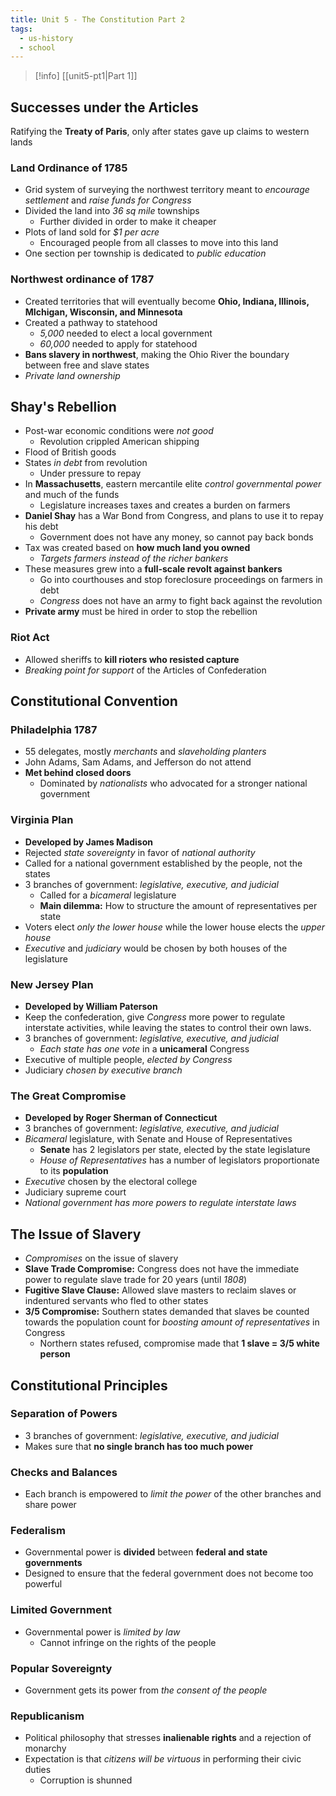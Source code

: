 ```yaml
---
title: Unit 5 - The Constitution Part 2
tags:
  - us-history
  - school
---
```

>[!info] [[unit5-pt1|Part 1]]
## Successes under the Articles

Ratifying the **Treaty of Paris**, only after states gave up claims to western lands

### Land Ordinance of 1785

- Grid system of surveying the northwest territory meant to *encourage settlement* and *raise funds for Congress*
- Divided the land into *36 sq mile* townships
	- Further divided in order to make it cheaper
- Plots of land sold for *$1 per acre*
	- Encouraged people from all classes to move into this land
- One section per township is dedicated to *public education*

### Northwest ordinance of 1787

- Created territories that will eventually become **Ohio, Indiana, Illinois, MIchigan, Wisconsin, and Minnesota**
- Created a pathway to statehood
	- *5,000* needed to elect a local government
	- *60,000* needed to apply for statehood
- **Bans slavery in northwest**, making the Ohio River the boundary between free and slave states
- *Private land ownership*

## Shay's Rebellion

- Post-war economic conditions were *not good*
	- Revolution crippled American shipping
- Flood of British goods
- States *in debt* from revolution
	- Under pressure to repay 
- In **Massachusetts**, eastern mercantile elite *control governmental power* and much of the funds
	- Legislature increases taxes and creates a burden on farmers
- **Daniel Shay** has a War Bond from Congress, and plans to use it to repay his debt
	- Government does not have any money, so cannot pay back bonds
- Tax was created based on **how much land you owned**
	- *Targets farmers instead of the richer bankers*
- These measures grew into a **full-scale revolt against bankers**
	- Go into courthouses and stop foreclosure proceedings on farmers in debt
	- *Congress* does not have an army to fight back against the revolution
- **Private army** must be hired in order to stop the rebellion

### Riot Act

- Allowed sheriffs to **kill rioters who resisted capture**
- *Breaking point for support* of the Articles of Confederation

## Constitutional Convention

### Philadelphia 1787

- 55 delegates, mostly *merchants* and *slaveholding planters*
- John Adams, Sam Adams, and Jefferson do not attend
- **Met behind closed doors**
	- Dominated by *nationalists* who advocated for a stronger national government

### Virginia Plan

- **Developed by James Madison**
- Rejected *state sovereignty* in favor of *national authority*
- Called for a national government established by the people, not the states
- 3 branches of government: *legislative, executive, and judicial*
	- Called for a *bicameral* legislature
	- **Main dilemma:** How to structure the amount of representatives per state
- Voters elect *only the lower house* while the lower house elects the *upper house*
- *Executive* and *judiciary* would be chosen by both houses of the legislature

### New Jersey Plan

- **Developed by William Paterson**
- Keep the confederation, give *Congress* more power to regulate interstate activities, while leaving the states to control their own laws. 
- 3 branches of government: *legislative, executive, and judicial*
	- *Each state has one vote* in a **unicameral** Congress
- Executive of multiple people, *elected by Congress*
- Judiciary *chosen by executive branch*

### The Great Compromise

- **Developed by Roger Sherman of Connecticut**
- 3 branches of government: *legislative, executive, and judicial*
- *Bicameral* legislature, with Senate and House of Representatives
	- **Senate** has 2 legislators per state, elected by the state legislature
	- *House of Representatives* has a number of legislators proportionate to its **population**
- *Executive* chosen by the electoral college
- Judiciary supreme court
- *National government has more powers to regulate interstate laws*

## The Issue of Slavery

- *Compromises* on the issue of slavery
- **Slave Trade Compromise:** Congress does not have the immediate power to regulate slave trade for 20 years (until *1808*)
- **Fugitive Slave Clause:** Allowed slave masters to reclaim slaves or indentured servants who fled to other states
- **3/5 Compromise:** Southern states demanded that slaves be counted towards the population count for *boosting amount of representatives* in Congress
	- Northern states refused, compromise made that **1 slave = 3/5 white person** 

## Constitutional Principles

### Separation of Powers

- 3 branches of government: *legislative, executive, and judicial*
- Makes sure that **no single branch has too much power**
### Checks and Balances

- Each branch is empowered to *limit the power* of the other branches and share power
### Federalism

- Governmental power is **divided** between **federal and state governments**
- Designed to ensure that the federal government does not become too powerful
### Limited Government

- Governmental power is *limited by law*
	- Cannot infringe on the rights of the people
### Popular Sovereignty

- Government gets its power from *the consent of the people*
### Republicanism

- Political philosophy that stresses **inalienable rights** and a rejection of monarchy
- Expectation is that *citizens will be virtuous* in performing their civic duties
	- Corruption is shunned
